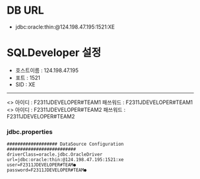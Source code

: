 # DB URL   
  - jdbc:oracle:thin:@124.198.47.195:1521:XE

# SQLDeveloper 설정
 - 호스트이름   : 124.198.47.195
 - 포트        : 1521
 - SID         : XE
<hr>

<<team1>>
아이디	: F2311JDEVELOPER#TEAM1
패쓰워드 : F2311JDEVELOPER#TEAM1
<<team2>>
아이디	: F2311JDEVELOPER#TEAM2
패쓰워드 : F2311JDEVELOPER#TEAM2


### jdbc.properties

```
################### DataSource Configuration ##########################
driverClass=oracle.jdbc.OracleDriver
url=jdbc:oracle:thin:@124.198.47.195:1521:xe
user=F2311JDEVELOPER#TEAM●
password=F2311JDEVELOPER#TEAM●
```
